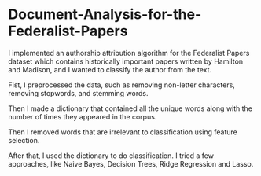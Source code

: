 # Document-Analysis-for-the-Federalist-Papers

I implemented an authorship attribution algorithm for the Federalist Papers dataset which contains historically important papers written by Hamilton and Madison, and I wanted to classify the author from the text. 

Fist, I preprocessed the data, such as removing non-letter characters, removing stopwords, and stemming words. 

Then I made a dictionary that contained all the unique words along with the number of times they appeared in the corpus. 

Then I removed words that are irrelevant to classification using feature selection. 

After that, I used the dictionary to do classification. I tried a few approaches, like Naive Bayes, Decision Trees, Ridge Regression and Lasso.
